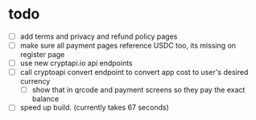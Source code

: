 # todo

- [ ] add terms and privacy and refund policy pages
- [ ] make sure all payment pages reference USDC too, its missing on register page
- [ ] use new cryptapi.io api endpoints
- [ ] call cryptoapi convert endpoint to convert app cost to user's desired currency
    - [ ] show that in qrcode and payment screens so they pay the exact balance
- [ ] speed up build. (currently takes 67 seconds)
